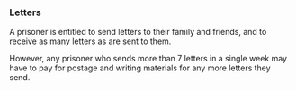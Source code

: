 ###  Letters

A prisoner is entitled to send letters to their family and friends, and to
receive as many letters as are sent to them.

However, any prisoner who sends more than 7 letters in a single week may have
to pay for postage and writing materials for any more letters they send.
